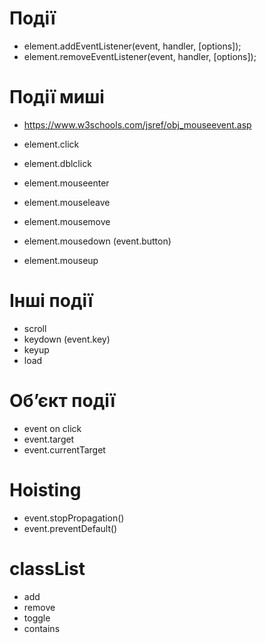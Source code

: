 # Події

-   element.addEventListener(event, handler, [options]);
-   element.removeEventListener(event, handler, [options]);

# Події миші

-   https://www.w3schools.com/jsref/obj_mouseevent.asp

-   element.click
-   element.dblclick

-   element.mouseenter
-   element.mouseleave
-   element.mousemove

-   element.mousedown (event.button)
-   element.mouseup

# Інші події

-   scroll
-   keydown (event.key)
-   keyup
-   load

# Об’єкт події

-   event on click
-   event.target
-   event.currentTarget

# Hoisting

-   event.stopPropagation()
-   event.preventDefault()

# classList

-   add
-   remove
-   toggle
-   contains
